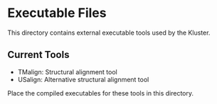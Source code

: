 # Executable Files

This directory contains external executable tools used by the Kluster.

## Current Tools
- TMalign: Structural alignment tool
- USalign: Alternative structural alignment tool

Place the compiled executables for these tools in this directory.

